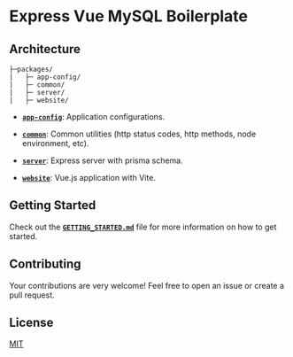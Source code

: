 # Express Vue MySQL Boilerplate

## Architecture

```text
├─packages/
|   ├─ app-config/
|   ├─ common/
|   ├─ server/
|   ├─ website/
```

* [**`app-config`**](packages/app-config): Application configurations.

* [**`common`**](packages/common): Common utilities (http status codes, http methods, node environment, etc).

* [**`server`**](packages/server): Express server with prisma schema.

* [**`website`**](packages/website): Vue.js application with Vite.

## Getting Started

Check out the [**`GETTING_STARTED.md`**](GETTING_STARTED.md) file for more information on how to get started.

## Contributing

Your contributions are very welcome! Feel free to open an issue or create a pull request.

## License

[MIT](LICENSE)
